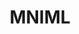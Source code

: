 ---
layout: women
meta: Lace Back Insert Tank
avail: In-Stock
details: Lace
material: Cotton
size: Fits Small
measure: L 21" W 19"
feature: A pinkish, biege lace inserted tank.
cost: $20.00
title: MNIML
image: tank-1.jpg
category: tanks
---